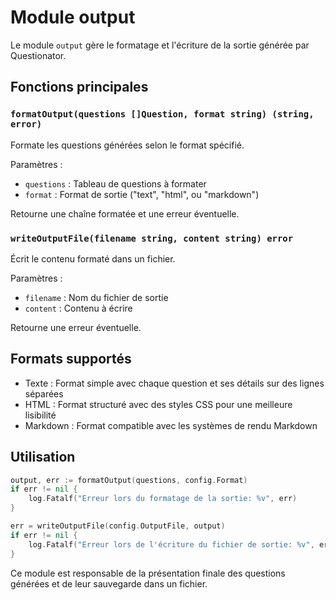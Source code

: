 # Module output

Le module `output` gère le formatage et l'écriture de la sortie générée par Questionator.

## Fonctions principales

### `formatOutput(questions []Question, format string) (string, error)`

Formate les questions générées selon le format spécifié.

Paramètres :
- `questions` : Tableau de questions à formater
- `format` : Format de sortie ("text", "html", ou "markdown")

Retourne une chaîne formatée et une erreur éventuelle.

### `writeOutputFile(filename string, content string) error`

Écrit le contenu formaté dans un fichier.

Paramètres :
- `filename` : Nom du fichier de sortie
- `content` : Contenu à écrire

Retourne une erreur éventuelle.

## Formats supportés

- Texte : Format simple avec chaque question et ses détails sur des lignes séparées
- HTML : Format structuré avec des styles CSS pour une meilleure lisibilité
- Markdown : Format compatible avec les systèmes de rendu Markdown

## Utilisation

```go
output, err := formatOutput(questions, config.Format)
if err != nil {
    log.Fatalf("Erreur lors du formatage de la sortie: %v", err)
}

err = writeOutputFile(config.OutputFile, output)
if err != nil {
    log.Fatalf("Erreur lors de l'écriture du fichier de sortie: %v", err)
}
```

Ce module est responsable de la présentation finale des questions générées et de leur sauvegarde dans un fichier.
